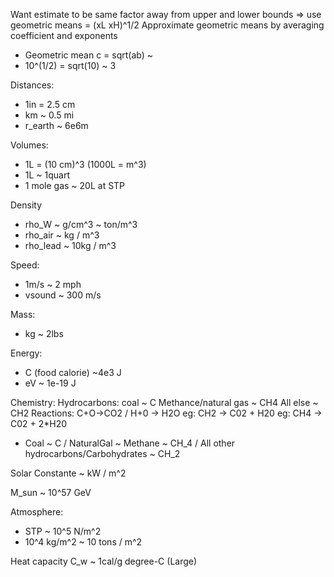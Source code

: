 Want estimate to be same factor away from upper and lower bounds
 => use geometric means
    <x> = (xL xH)^1/2
Approximate geometric means by averaging coefficient and exponents
- Geometric mean c = sqrt(ab) ~
- 10^(1/2) = sqrt(10) ~ 3


Distances:
- 1in = 2.5 cm
- km ~ 0.5 mi
- r_earth ~ 6e6m

Volumes: 
- 1L = (10 cm)^3 (1000L = m^3)
- 1L ~ 1quart
- 1 mole gas ~ 20L at STP

Density
- rho_W ~ g/cm^3 ~ ton/m^3
- rho_air ~ kg / m^3
- rho_lead ~ 10kg / m^3

Speed: 
- 1m/s ~ 2 mph
- vsound ~ 300 m/s

Mass:
  - kg ~ 2lbs


Energy: 
 - C (food calorie) ~4e3 J
 - eV ~ 1e-19 J

Chemistry:
Hydrocarbons:
  coal ~ C
  Methance/natural gas ~ CH4
  All else ~ CH2
  Reactions: C+O->CO2 / H+0 -> H2O
    eg: CH2 -> C02 + H20
    eg: CH4 -> C02 + 2*H20
- Coal ~ C  / NaturalGal ~ Methane ~ CH_4 / All other hydrocarbons/Carbohydrates ~ CH_2


Solar Constante  ~ kW / m^2

M_sun ~ 10^57 GeV

Atmosphere:
 - STP ~ 10^5 N/m^2
 - 10^4 kg/m^2 ~ 10 tons / m^2

Heat capacity
  C_w ~ 1cal/g degree-C (Large) 